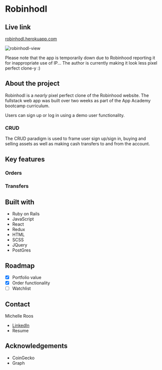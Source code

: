 # Robinhodl 

## Live link
[robinhodl.herokuapp.com](https://robinhodl.herokuapp.com/)

![robinhodl-view](https://github.com/michelleroos/robinhodl_fullstack/blob/main/app/assets/images/gif-login.gif?raw=true)

Please note that the app is temporarily down due to Robinhood reporting it for inappropriate use of IP... The author is currently making it look less pixel perfect clone-y :)

## About the project

Robinhodl is a *nearly* pixel perfect clone of the Robinhood website. The fullstack web app was built over two weeks as part of the App Academy bootcamp curriculum. 

Users can sign up or log in using a demo user functionality. 

### CRUD

The CRUD paradigm is used to frame user sign up/sign in, buying and selling assets as well as making cash transfers to and from the account.

## Key features

### Orders

### Transfers

## Built with

- Ruby on Rails
- JavaScript
- React
- Redux
- HTML
- SCSS
- JQuery
- PostGres

## Roadmap
- [x] Portfolio value
- [x] Order functionality
- [ ] Watchlist

## Contact
Michelle Roos
- [LinkedIn](https://www.linkedin.com/michelleroos/)
- Resume

## Acknowledgements
- CoinGecko
- Graph
